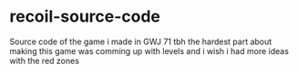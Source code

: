 # recoil-source-code
Source code of the game i made in GWJ 71
tbh the hardest part about making this game was comming up with levels and i wish i had more ideas with the red zones
